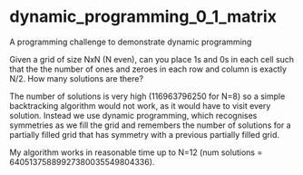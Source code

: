 # dynamic_programming_0_1_matrix

A programming challenge to demonstrate dynamic programming

Given a grid of size NxN (N even), can you place 1s and 0s in each cell such that the the number of ones and zeroes in each row 
and column is exactly N/2. How many solutions are there?

The number of solutions is very high (116963796250 for N=8) so a simple backtracking algorithm would not work, as it
would have to visit every solution. Instead we use dynamic programming, which recognises symmetries as we fill the grid
and remembers the number of solutions for a partially filled grid that has symmetry with a previous partially filled 
grid.

My algorithm works in reasonable time up to N=12 (num solutions = 64051375889927380035549804336).
